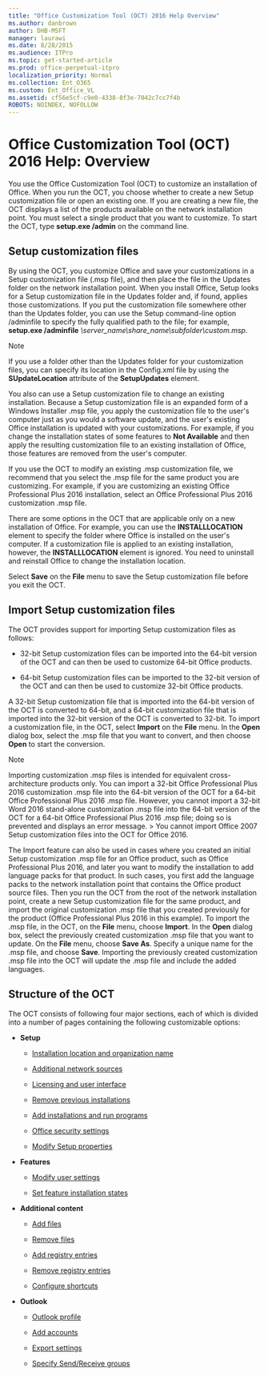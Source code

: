 ```yaml
---
title: "Office Customization Tool (OCT) 2016 Help Overview"
ms.author: danbrown
author: DHB-MSFT
manager: laurawi
ms.date: 8/28/2015
ms.audience: ITPro
ms.topic: get-started-article
ms.prod: office-perpetual-itpro
localization_priority: Normal
ms.collection: Ent_O365
ms.custom: Ent_Office_VL
ms.assetid: cf56e5cf-c9e0-4338-8f3e-7042c7cc7f4b
ROBOTS: NOINDEX, NOFOLLOW
---
```


# Office Customization Tool (OCT) 2016 Help: Overview

You use the Office Customization Tool (OCT) to customize an installation of Office. When you run the OCT, you choose whether to create a new Setup customization file or open an existing one. If you are creating a new file, the OCT displays a list of the products available on the network installation point. You must select a single product that you want to customize. To start the OCT, type **setup.exe /admin** on the command line. 
  
## Setup customization files

By using the OCT, you customize Office and save your customizations in a Setup customization file (.msp file), and then place the file in the Updates folder on the network installation point. When you install Office, Setup looks for a Setup customization file in the Updates folder and, if found, applies those customizations. If you put the customization file somewhere other than the Updates folder, you can use the Setup command-line option /adminfile to specify the fully qualified path to the file; for example, **setup.exe /adminfile** _\\server_name\share_name\subfolder\custom.msp_. 
  
> [!NOTE]
> If you use a folder other than the Updates folder for your customization files, you can specify its location in the Config.xml file by using the **SUpdateLocation** attribute of the **SetupUpdates** element. 
  
You also can use a Setup customization file to change an existing installation. Because a Setup customization file is an expanded form of a Windows Installer .msp file, you apply the customization file to the user's computer just as you would a software update, and the user's existing Office installation is updated with your customizations. For example, if you change the installation states of some features to **Not Available** and then apply the resulting customization file to an existing installation of Office, those features are removed from the user's computer. 
  
If you use the OCT to modify an existing .msp customization file, we recommend that you select the .msp file for the same product you are customizing. For example, if you are customizing an existing Office Professional Plus 2016 installation, select an Office Professional Plus 2016 customization .msp file.
  
There are some options in the OCT that are applicable only on a new installation of Office. For example, you can use the **INSTALLLOCATION** element to specify the folder where Office is installed on the user's computer. If a customization file is applied to an existing installation, however, the **INSTALLLOCATION** element is ignored. You need to uninstall and reinstall Office to change the installation location. 
  
Select **Save** on the **File** menu to save the Setup customization file before you exit the OCT. 
  
## Import Setup customization files

The OCT provides support for importing Setup customization files as follows:
  
- 32-bit Setup customization files can be imported into the 64-bit version of the OCT and can then be used to customize 64-bit Office products.
    
- 64-bit Setup customization files can be imported to the 32-bit version of the OCT and can then be used to customize 32-bit Office products.
    
A 32-bit Setup customization file that is imported into the 64-bit version of the OCT is converted to 64-bit, and a 64-bit customization file that is imported into the 32-bit version of the OCT is converted to 32-bit. To import a customization file, in the OCT, select **Import** on the **File** menu. In the **Open** dialog box, select the .msp file that you want to convert, and then choose **Open** to start the conversion. 
  
> [!NOTE]
> Importing customization .msp files is intended for equivalent cross-architecture products only. You can import a 32-bit Office Professional Plus 2016 customization .msp file into the 64-bit version of the OCT for a 64-bit Office Professional Plus 2016 .msp file. However, you cannot import a 32-bit Word 2016 stand-alone customization .msp file into the 64-bit version of the OCT for a 64-bit Office Professional Plus 2016 .msp file; doing so is prevented and displays an error message. > You cannot import Office 2007 Setup customization files into the OCT for Office 2016. 
  
The Import feature can also be used in cases where you created an initial Setup customization .msp file for an Office product, such as Office Professional Plus 2016, and later you want to modify the installation to add language packs for that product. In such cases, you first add the language packs to the network installation point that contains the Office product source files. Then you run the OCT from the root of the network installation point, create a new Setup customization file for the same product, and import the original customization .msp file that you created previously for the product (Office Professional Plus 2016 in this example). To import the .msp file, in the OCT, on the **File** menu, choose **Import**. In the **Open** dialog box, select the previously created customization .msp file that you want to update. On the **File** menu, choose **Save As**. Specify a unique name for the .msp file, and choose **Save**. Importing the previously created customization .msp file into the OCT will update the .msp file and include the added languages.
  
## Structure of the OCT

The OCT consists of following four major sections, each of which is divided into a number of pages containing the following customizable options:
  
- **Setup**
    
  - [Installation location and organization name](oct-2016-help-installation-location-and-organization-name.md)
    
  - [Additional network sources](oct-2016-help-additional-network-sources.md)
    
  - [Licensing and user interface](oct-2016-help-licensing-and-user-interface.md)
    
  - [Remove previous installations](oct-2016-help-remove-previous-installations.md)
    
  - [Add installations and run programs](oct-2016-help-add-installations-and-run-programs.md)
    
  - [Office security settings](oct-2016-help-office-security-settings.md)
    
  - [Modify Setup properties](oct-2016-help-modify-setup-properties.md)
    
- **Features**
    
  - [Modify user settings](oct-2016-help-modify-user-settings.md)
    
  - [Set feature installation states](oct-2016-help-set-feature-installation-states.md)
    
- **Additional content**
    
  - [Add files](oct-2016-help-add-files.md)
    
  - [Remove files](oct-2016-help-remove-files.md)
    
  - [Add registry entries](oct-2016-help-add-registry-entries.md)
    
  - [Remove registry entries](oct-2016-help-remove-registry-entries.md)
    
  - [Configure shortcuts](oct-2016-help-configure-shortcuts.md)
    
- **Outlook**
    
  - [Outlook profile](oct-2016-help-outlook-profile.md)
    
  - [Add accounts](oct-2016-help-add-accounts.md)
    
  - [Export settings](oct-2016-help-export-settings.md)
    
  - [Specify Send/Receive groups](oct-2016-help-specify-send-receive-groups.md)
    


